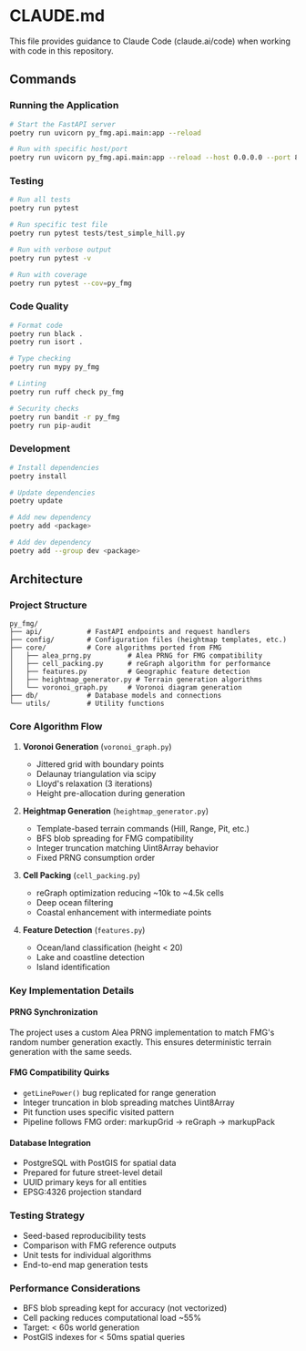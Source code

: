 # CLAUDE.md

This file provides guidance to Claude Code (claude.ai/code) when working with code in this repository.

## Commands

### Running the Application
```bash
# Start the FastAPI server
poetry run uvicorn py_fmg.api.main:app --reload

# Run with specific host/port
poetry run uvicorn py_fmg.api.main:app --reload --host 0.0.0.0 --port 8000
```

### Testing
```bash
# Run all tests
poetry run pytest

# Run specific test file
poetry run pytest tests/test_simple_hill.py

# Run with verbose output
poetry run pytest -v

# Run with coverage
poetry run pytest --cov=py_fmg
```

### Code Quality
```bash
# Format code
poetry run black .
poetry run isort .

# Type checking
poetry run mypy py_fmg

# Linting
poetry run ruff check py_fmg

# Security checks
poetry run bandit -r py_fmg
poetry run pip-audit
```

### Development
```bash
# Install dependencies
poetry install

# Update dependencies
poetry update

# Add new dependency
poetry add <package>

# Add dev dependency
poetry add --group dev <package>
```

## Architecture

### Project Structure
```
py_fmg/
├── api/           # FastAPI endpoints and request handlers
├── config/        # Configuration files (heightmap templates, etc.)
├── core/          # Core algorithms ported from FMG
│   ├── alea_prng.py         # Alea PRNG for FMG compatibility
│   ├── cell_packing.py      # reGraph algorithm for performance
│   ├── features.py          # Geographic feature detection
│   ├── heightmap_generator.py # Terrain generation algorithms
│   └── voronoi_graph.py     # Voronoi diagram generation
├── db/            # Database models and connections
└── utils/         # Utility functions
```

### Core Algorithm Flow
1. **Voronoi Generation** (`voronoi_graph.py`)
   - Jittered grid with boundary points
   - Delaunay triangulation via scipy
   - Lloyd's relaxation (3 iterations)
   - Height pre-allocation during generation

2. **Heightmap Generation** (`heightmap_generator.py`)
   - Template-based terrain commands (Hill, Range, Pit, etc.)
   - BFS blob spreading for FMG compatibility
   - Integer truncation matching Uint8Array behavior
   - Fixed PRNG consumption order

3. **Cell Packing** (`cell_packing.py`)
   - reGraph optimization reducing ~10k to ~4.5k cells
   - Deep ocean filtering
   - Coastal enhancement with intermediate points

4. **Feature Detection** (`features.py`)
   - Ocean/land classification (height < 20)
   - Lake and coastline detection
   - Island identification

### Key Implementation Details

#### PRNG Synchronization
The project uses a custom Alea PRNG implementation to match FMG's random number generation exactly. This ensures deterministic terrain generation with the same seeds.

#### FMG Compatibility Quirks
- `getLinePower()` bug replicated for range generation
- Integer truncation in blob spreading matches Uint8Array
- Pit function uses specific visited pattern
- Pipeline follows FMG order: markupGrid → reGraph → markupPack

#### Database Integration
- PostgreSQL with PostGIS for spatial data
- Prepared for future street-level detail
- UUID primary keys for all entities
- EPSG:4326 projection standard

### Testing Strategy
- Seed-based reproducibility tests
- Comparison with FMG reference outputs
- Unit tests for individual algorithms
- End-to-end map generation tests

### Performance Considerations
- BFS blob spreading kept for accuracy (not vectorized)
- Cell packing reduces computational load ~55%
- Target: < 60s world generation
- PostGIS indexes for < 50ms spatial queries